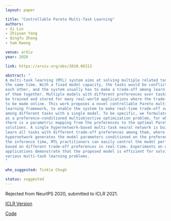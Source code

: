 ```yaml
---
layout: paper

title: "Controllable Pareto Multi-Task Learning"
authors:
- Xi Lin
- Zhiyuan Yang
- Qingfu Zhang
- Sam Kwong

venue: arXiv
year: 2020

link: https://arxiv.org/abs/2010.06313

abstract: "
A multi-task learning (MTL) system aims at solving multiple related tasks at
the same time. With a fixed model capacity, the tasks would be conflicted with
each other, and the system usually has to make a trade-off among learning all
of them together. Multiple models with different preferences over tasks have to
be trained and stored for many real-world applications where the trade-off has
to be made online. This work proposes a novel controllable Pareto multi-task 
learning framework, to enable the system to make real-time trade-off switch 
among different tasks with a single model. To be specific, we formulate the MTL
as a preference-conditioned multiobjective optimization problem, for which 
there is a parametric mapping from the preferences to the optimal Pareto 
solutions. A single hypernetwork-based multi-task neural network is built to 
learn all tasks with different trade-off preferences among them, where the
hypernetwork generates the model parameters conditioned on the preference. At
the inference time, MTL practitioners can easily control the model performance
based on different trade-off preferences in real-time. Experiments on different
applications demonstrate that the proposed model is efficient for solving 
various multi-task learning problems. 
"

who_suggested: Tinkle Chugh

status: suggested
---
```

Rejected from NeurIPS 2020, submitted to ICLR 2021.

[ICLR Version](https://openreview.net/pdf?id=5mhViEOQxaV)

[Code](https://openreview.net/attachment?id=5mhViEOQxaV&name=supplementary_material)

